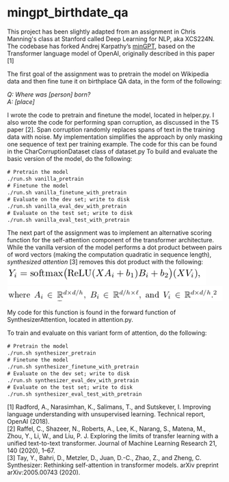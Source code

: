 # mingpt_birthdate_qa

This project has been slightly adapted from an assignment in Chris Manning's class at Stanford called Deep Learning for NLP, aka  XCS224N. The codebase has forked Andrej Karpathy’s [minGPT](https://github.com/karpathy/minGPT), based on the Transformer language model of OpenAI,
originally described in this paper [1] 

The first goal of the assignment was to pretrain the model on Wikipedia data and then fine tune it on birthplace QA data, in the form of the following: 

*Q: Where was [person] born?*\
*A: [place]*

I wrote the code to pretrain and finetune the model, located in helper.py. I also wrote the code for performing span corruption, as discussed in the T5 paper [2]. Span corruption randomly replaces spans of text in the training data with noise. My implementation simplifies the approach by only masking one sequence of text per training example. The code for this can be found in the CharCorruptionDataset class of dataset.py
To build and evaluate the basic version of the model, do the following:
```
# Pretrain the model
./run.sh vanilla_pretrain
# Finetune the model
./run.sh vanilla_finetune_with_pretrain
# Evaluate on the dev set; write to disk
./run.sh vanilla_eval_dev_with_pretrain
# Evaluate on the test set; write to disk
./run.sh vanilla_eval_test_with_pretrain
```

The next part of the assignment was to implement an alternative scoring function for the self-attention component of the transformer architecture. While the vanilla version of the model performs a dot product between pairs of word vectors (making the computation quadratic in sequence length), *synthesized attention* [3] removes this dot product with the following:
![synthesizer attention](images/synthesizer_attention.png)
![synthesizer_attention_2](images/synthesizer_attention_2.png)

My code for this function is found in the forward function of SynthesizerAttention, located in attention.py.

To train and evaluate on this variant form of attention, do the following: 
```
# Pretrain the model
./run.sh synthesizer_pretrain
# Finetune the model
./run.sh synthesizer_finetune_with_pretrain
# Evaluate on the dev set; write to disk
./run.sh synthesizer_eval_dev_with_pretrain
# Evaluate on the test set; write to disk
./run.sh synthesizer_eval_test_with_pretrain
```

[1] Radford, A., Narasimhan, K., Salimans, T., and Sutskever, I. Improving language understanding with
unsupervised learning. Technical report, OpenAI (2018).\
[2] Raffel, C., Shazeer, N., Roberts, A., Lee, K., Narang, S., Matena, M., Zhou, Y., Li, W., and
Liu, P. J. Exploring the limits of transfer learning with a unified text-to-text transformer. Journal of Machine
Learning Research 21, 140 (2020), 1–67.\
[3] Tay, Y., Bahri, D., Metzler, D., Juan, D.-C., Zhao, Z., and Zheng, C. Synthesizer: Rethinking
self-attention in transformer models. arXiv preprint arXiv:2005.00743 (2020).